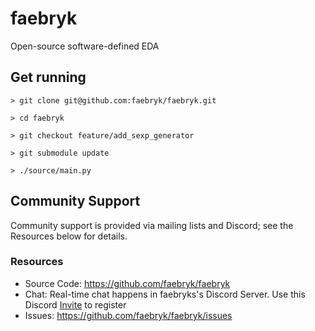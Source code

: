 # faebryk

Open-source software-defined EDA

## Get running
```
> git clone git@github.com:faebryk/faebryk.git
```
```
> cd faebryk
```
```
> git checkout feature/add_sexp_generator
```
```
> git submodule update
```
```
> ./source/main.py
```

## Community Support
Community support is provided via mailing lists and Discord; see the Resources below for details.

### Resources
- Source Code: https://github.com/faebryk/faebryk
- Chat: Real-time chat happens in faebryks's Discord Server. Use this Discord [Invite](https://discord.gg/dAdKH5sU) to register
- Issues: https://github.com/faebryk/faebryk/issues
